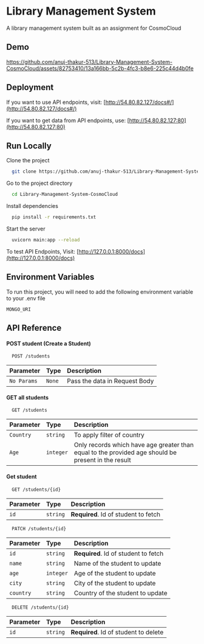 # Library Management System

A library management system built as an assignment for CosmoCloud

## Demo

https://github.com/anuj-thakur-513/Library-Management-System-CosmoCloud/assets/82753410/13a166bb-5c2b-4fc3-b8e6-225c44d4b0fe

## Deployment

If you want to use API endpoints, visit: [http://54.80.82.127/docs#/](http://54.80.82.127/docs#/)

If you want to get data from API endpoints, use: [http://54.80.82.127:80](http://54.80.82.127:80)


## Run Locally

Clone the project

```bash
  git clone https://github.com/anuj-thakur-513/Library-Management-System-CosmoCloud.git
```

Go to the project directory

```bash
  cd Library-Management-System-CosmoCloud
```

Install dependencies

```bash
  pip install -r requirements.txt
```

Start the server

```bash
  uvicorn main:app --reload
```

To test API Endpoints, Visit: [http://127.0.0.1:8000/docs](http://127.0.0.1:8000/docs)

## Environment Variables

To run this project, you will need to add the following environment variable to your .env file

`MONGO_URI`


## API Reference

#### POST student (Create a Student)

```http
  POST /students
```

| Parameter   | Type   | Description                   |
| :---------- | :----- | :---------------------------- |
| `No Params` | `None` | Pass the data in Request Body |

#### GET all students

```http
  GET /students
```

| Parameter | Type      | Description                                                                                        |
| :-------- | :-------- | :------------------------------------------------------------------------------------------------- |
| `Country` | `string`  | To apply filter of country                                                                         |
| `Age`     | `integer` | Only records which have age greater than equal to the provided age should be present in the result |

#### Get student

```http
  GET /students/{id}
```

| Parameter | Type     | Description                          |
| :-------- | :------- | :----------------------------------- |
| `id`      | `string` | **Required**. Id of student to fetch |

```http
  PATCH /students/{id}
```

| Parameter | Type      | Description                          |
| :-------- | :-------- | :----------------------------------- |
| `id`      | `string`  | **Required**. Id of student to fetch |
| `name`    | `string`  | Name of the student to update        |
| `age`     | `integer` | Age of the student to update         |
| `city`    | `string`  | City of the student to update        |
| `country` | `string`  | Country of the student to update     |

```http
  DELETE /students/{id}
```

| Parameter | Type     | Description                           |
| :-------- | :------- | :------------------------------------ |
| `id`      | `string` | **Required**. Id of student to delete |
